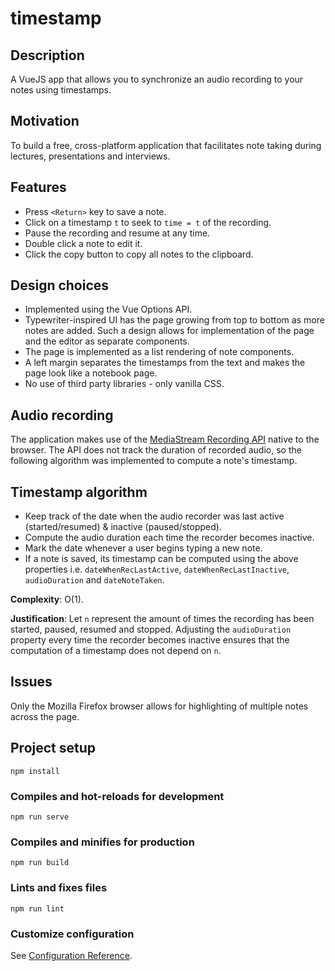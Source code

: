 # timestamp
## Description
A VueJS app that allows you to synchronize an audio recording to your notes using timestamps.

## Motivation
To build a free, cross-platform application that facilitates note taking during lectures, presentations and interviews.

## Features
- Press `<Return>` key to save a note.
- Click on a timestamp `t` to seek to `time = t` of the recording.
- Pause the recording and resume at any time.
- Double click a note to edit it.
- Click the copy button to copy all notes to the clipboard.
  
## Design choices
  - Implemented using the Vue Options API.
  - Typewriter-inspired UI has the page growing from top to bottom as more notes are added. Such a design allows for implementation of the page and the editor as separate components.
  - The page is implemented as a list rendering of note components.
  - A left margin separates the timestamps from the text and makes the page look like a notebook page.
  - No use of third party libraries - only vanilla CSS.
  
## Audio recording
The application makes use of the [MediaStream Recording API](https://developer.mozilla.org/en-US/docs/Web/API/MediaStream_Recording_API) native to the browser. The API does not track the duration of recorded audio, so the following algorithm was implemented to compute a note's timestamp.

## Timestamp algorithm
  - Keep track of the date when the audio recorder was last active (started/resumed) & inactive (paused/stopped).
  - Compute the audio duration each time the recorder becomes inactive.
  - Mark the date whenever a user begins typing a new note.
  - If a note is saved, its timestamp can be computed using the above properties i.e. `dateWhenRecLastActive`, `dateWhenRecLastInactive`, `audioDuration` and `dateNoteTaken`.
  
 **Complexity**: O(1).
 
 **Justification**: Let `n` represent the amount of times the recording has been started, paused, resumed and stopped.
  Adjusting the `audioDuration` property every time the recorder becomes inactive ensures that the computation of a timestamp does not depend on `n`.
  
## Issues
  Only the Mozilla Firefox browser allows for highlighting of multiple notes across the page.
  
## Project setup
```
npm install
```

### Compiles and hot-reloads for development
```
npm run serve
```

### Compiles and minifies for production
```
npm run build
```

### Lints and fixes files
```
npm run lint
```

### Customize configuration
See [Configuration Reference](https://cli.vuejs.org/config/).


